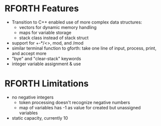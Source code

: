 # RFORTH Features

- Transition to C++ enabled use of more complex data structures:
    - vectors for dynamic memory handling
    - maps for variable storage
    - stack class instead of stack struct
- support for +-*/<>, mod, and /mod
- similar terminal function to gforth: take one line of input, process, print, and accept more
- "bye" and "clear-stack" keywords
- integer variable assignment & use

# RFORTH Limitations

- no negative integers
    - token processing doesn't recognize negative numbers
    - map of variables has -1 as value for created but unassigned variables
- static capacity, currently 10